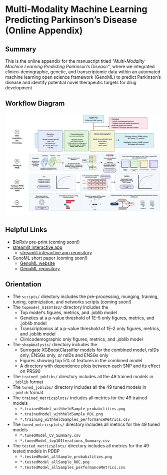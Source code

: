 # Multi-Modality Machine Learning Predicting Parkinson’s Disease (Online Appendix)


## Summary
This is the online appendix for the manuscript titled *"Multi-Modality Machine Learning Predicting Parkinson’s Disease"*, where we integrated clinico-demographic, genetic, and transcriptomic data within an automated machine learning open science framework (GenoML) to predict Parkinson’s disease and identify potential novel therapeutic targets for drug development

## Workflow Diagram 
![Workflow Diagram](https://github.com/GenoML/GenoML_multimodal_PD/blob/main/plots/workflow_fig1_new.jpeg)

## Helpful Links 
- BioRxiv pre-print (coming soon!)
- [streamlit interactive app](https://urldefense.com/v3/__https://share.streamlit.io/anant-dadu/shapleypdpredictiongenetics/main__;!!DZ3fjg!o0svR5aS1O5sxyVNhbUpOZKFslC7o63prvIfypa7vLnCWaxLD3x3hz5q5MIAmXG7Qw$)
    - [streamlit interactive app repository](https://github.com/anant-dadu/shapleyPDPredictionGenetics)
- GenoML short paper (coming soon!)
    - [GenoML website](https://genoml.com/)
    - [GenoML repository](https://github.com/GenoML/genoml2)


## Orientation 
- The `scripts/` directory includes the pre-processing, munging, training, tuning, optmiziation, and networks scripts (coming soon!) 
- The `topmodel_G1E5T1E2/` directory includes the
    - Top model's figures, metrics, and .joblib model
    - Genetics at a p-value threshold of 1E-5 only figures, metrics, and .joblib model
    - Transcriptomics at a p-value threshold of 1E-2 only figures, metrics, and .joblib model
    - Clinicodemographic only figures, metrics, and .joblib model
- The `shapAnalysis/` directory includes the 
    - Surrogate XGBoostClassifier models for the combined model, rsIDs only, ENSGs only, or rsIDs and ENSGs only
    - Figures showing top 5% of features in the combined model 
    - A directory with dependence plots between each SNP and its effect on PRS90 
- The `trained_joblibs/` directory includes all the 49 trained models in `.joblib` format
- The `tuned_joblibs/` directory includes all the 49 tuned models in `.joblib` format
- The `trained_metricsplots/` includes all metrics for the 49 trained models 
    - `*.trainedModel_withheldSample_probabilities.png`
    - `*.trainedModel_withheldSample_ROC.png`
    - `*.training_withheldSamples_performanceMetrics.csv`
- The `tuned_metricsplots/` directory includes all metrics for the 49 tuned models 
    - `*.tunedModel_CV_Summary.csv`
    - `*.tunedModel_top10Iterations_Summary.csv`
- The `tested_metricsplots/` directory includes all metrics for the 49 tested models in PDBP
    - `*.testedModel_allSample_probabilities.png`
    - `*.testedModel_allSample_ROC.png`
    - `*.testedModel_allSamples_performanceMetrics.csv`
